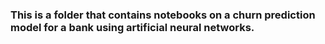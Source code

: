### This is a folder that contains notebooks on a churn prediction model for a bank using artificial neural networks.